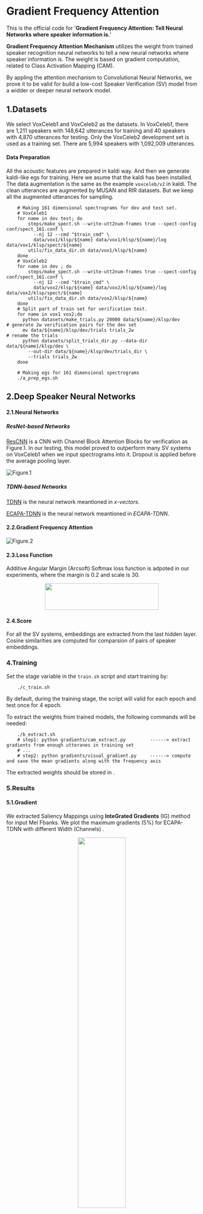 # Gradient Frequency Attention

This is the official code for '**Gradient Frequency Attention: Tell Neural Networks where speaker information is.**'

**Gradient Frequency Attention Mechanism** utilizes the weight from trained speaker recognition neural networks to tell a new neural networks where speaker information is. The weight is based on gradient computation, related to Class Activation Mapping (CAM).

By appling the attention mechanism to Convolutional Neural Networks, we prove it to be valid for build a low-cost Speaker Verification (SV) model from a widder or deeper neural network model. 


## 1.Datasets

We select VoxCeleb1 and VoxCeleb2 as the datasets. In VoxCeleb1, there are 1,211 speakers with 148,642 utterances
for training and 40 speakers with 4,870 utterances for testing. Only the VoxCeleb2 development set is used as a training set. There are 5,994 speakers with 1,092,009 utterances.

#### Data Preparation

All the acoustic features are prepared in kaldi way. And then we generate kaldi-like egs for training. Here we asume that the kaldi has been installed. The data augmentation is the same as the example `voxceleb/v2` in kaldi. The clean utterances are augmented by MUSAN and RIR datasets. But we keep all the augmented utterances for sampling.

```shell
    # Making 161 dimensional spectrograms for dev and test set.
    # VoxCeleb1
    for name in dev test; do
        steps/make_spect.sh --write-utt2num-frames true --spect-config conf/spect_161.conf \
          --nj 12 --cmd "$train_cmd" \
          data/vox1/klsp/${name} data/vox1/klsp/${name}/log data/vox1/klsp/spect/${name}
        utils/fix_data_dir.sh data/vox1/klsp/${name}
    done
    # VoxCeleb2
    for name in dev ; do
        steps/make_spect.sh --write-utt2num-frames true --spect-config conf/spect_161.conf \
          --nj 12 --cmd "$train_cmd" \
          data/vox2/klsp/${name} data/vox2/klsp/${name}/log data/vox2/klsp/spect/${name}
        utils/fix_data_dir.sh data/vox2/klsp/${name}
    done
    # Split part of train set for verification test.
    for name in vox1 vox2;do
      python datasets/make_trials.py 20000 data/${name}/klsp/dev                # generate 2w verification pairs for the dev set
      mv data/${name}/klsp/dev/trials trials_2w                                 # rename the trials
      python datasets/split_trials_dir.py --data-dir data/${name}/klsp/dev \
        --out-dir data/${name}/klsp/dev/trials_dir \
        --trials trials_2w
    done
    
    # Making egs for 161 dimensional spectrograms
    ./a_prep_egs.sh 

```


## 2.Deep Speaker Neural Networks

#### 2.1.Neural Networks

##### ResNet-based Networks

[ResCNN](models/ResNets.py) is a CNN with Channel Block Attention Blocks for verification as Figure.1. In our testing, this model proved to outperform many SV systems on VoxCeleb1
when we input spectrograms into it. Dropout is applied before  the average pooling layer.

![Figure.1](misc/rescnn_drawio.png "Gradient Frequency Attention Framework")

##### TDNN-based Networks


[TDNN](models/TDNNs.py) is the neural network meantioned in *x-vectors*.

[ECAPA-TDNN](models/ECAPA-TDNNs.py) is the neural network meantioned in *ECAPA-TDNN*.

#### 2.2.Gradient Frequency Attention

![Figure.2](misc/attention_drawio.png "Gradient Frequency Attention Framework")


#### 2.3.Loss Function

Additive Angular Margin (Arcsoft) Softmax loss function is adpoted in our experiments, where the margin is 0.2 and scale is 30.

<div align="center"> <img src="misc/aam_loss.png" width="300" height="70" /> </div>
<!-- ![Figure.3](misc/aam_loss.png "Additive Angular Margin Softmax loss") -->


#### 2.4.Score

For all the SV systems, embeddings are extracted from the last hidden layer. Cosine similarities are computed for comparsion of pairs of speaker embeddings.


### 4.Training

Set the stage variable in the `train.sh` script and start training by:

```shell
    ./c_train.sh
```
By default, during the training stage, the script will valid for each epoch and test once for 4 epoch.

To extract the weights from trained models, the following commands will be needed:

```shell
    ./b_extract.sh 
    # step1: python gradients/cam_extract.py         ------> extract gradients from enough utteranes in training set
    # ...
    # step2: python gradients/visual_gradient.py     ------> compute and save the mean gradients along with the frequency axis
```
The extracted weights should be stored in .


### 5.Results

#### 5.1.Gradient

We extracted Saliency Mappings using **InteGrated Gradients** (IG) method for input Mel Fbanks. We plot the maximum gradients (5%) for ECAPA-TDNN with different Width (Channels) .



<div align="center"> <img src="misc/integrad_sample.png" width="50%" /> </div>


#### 5.2.Saliency Mappings Comparison
We carried insertion and deletion experiments to compare the performance of Saliency Mapping Methods. We plot the insertion and deletion results as the following figure.

<div align="center">
<img src="misc/insert.png" width="35%" />
<img src="misc/delete.png" width="35%" />
</div>

Integrated Gradient (IG) and Expected IG is the most effective method in speaker verification for Saliency Mapping.

#### 5.3. Performance

##### Input Attention Refinement

Equal Error Rate and Minimum Detection Cost Function are reported here.

> **clean**: the training set is clean Voxceleb1 dev set. **aug**: the training set is the augmented VoxCeleb1 dev set. **mel**: the initial weight is linearly distributed and equal in the Mel scale. **vox2**: the training set is clean VoxCeleb2 dev set.

<table>
<thead>
  <tr>
    <th rowspan="2">Model</th>
    <th rowspan="2">Data <br>Augment</th>
    <th rowspan="2">Attention<br>Layer</th>
    <th rowspan="2">EER<br>(%)</th>
    <th colspan="2">Min-DCF</th>
  </tr>
  <tr>
    <th>p=0.01</th>
    <th>p=0.001</th>
  </tr>
</thead>
<tbody>
  <tr>
    <td colspan="6" rowspan="2">Trainset: VoxCeleb1 dev </td>
  </tr>
  <tr>
  </tr>
  <tr>
    <td rowspan="2">ResCNN-64</td>
    <td>-</td>
    <td>-</td>
    <td>3.27</td>
    <td>0.3078</td>
    <td>0.4189</td>
  </tr>
  <tr>
    <td>+</td>
    <td>-</td>
    <td>2.84</td>
    <td>0.2735</td>
    <td>0.4051</td>
  </tr>
  <tr>
    <td rowspan="5">ResCNN-32<br><br><br></td>
    <td>-</td>
    <td>-</td>
    <td>3.66</td>
    <td>0.3411</td>
    <td>0.4408</td>
  </tr>
  <tr>
    <td>-</td>
    <td>mel</td>
    <td>3.43</td>
    <td>0.3169</td>
    <td>0.3806</td>
  </tr>
  <tr>
    <td>-</td>
    <td>clean</td>
    <td>3.27</td>
    <td>0.3187</td>
    <td>0.3876</td>
  </tr>
  <tr>
    <td>-</td>
    <td>aug</td>
    <td>3.27</td>
    <td>0.3201</td>
    <td>0.3913</td>
  </tr>
  <tr>
    <td>-</td>
    <td>vox2</td>
    <td>3.26</td>
    <td>0.3032</td>
    <td>0.4597</td>
  </tr>
  <tr>
    <td rowspan="5">ResCNN-16</td>
    <td>-</td>
    <td>-</td>
    <td>4.21</td>
    <td>0.3781</td>
    <td>0.5214</td>
  </tr>
  <tr>
    <td>-</td>
    <td>mel</td>
    <td>4.23</td>
    <td>0.3831</td>
    <td>0.5475</td>
  </tr>
  <tr>
    <td>-</td>
    <td>clean</td>
    <td>4.11</td>
    <td>0.3652</td>
    <td>0.5319</td>
  </tr>
  <tr>
    <td>-</td>
    <td>aug</td>
    <td>4.27</td>
    <td>0.3505</td>
    <td>0.4622</td>
  </tr>
  <tr>
    <td>-</td>
    <td>vox2</td>
    <td>4.09</td>
    <td>0.3792</td>
    <td>0.4627</td>
  </tr>
  <tr>
    <td>TDNN</td>
    <td>-</td>
    <td>-</td>
    <td>4.77</td>
    <td>0.4639</td>
    <td>0.6023</td>
  </tr>
  <tr>
    <td rowspan="5">TDNN-s</td>
    <td>-</td>
    <td>-</td>
    <td>4.54</td>
    <td>0.4565</td>
    <td>0.6230</td>
  </tr>
  <tr>
    <td>-</td>
    <td>mel</td>
    <td>4.61</td>
    <td>0.4556</td>
    <td>0.5933</td>
  </tr>
  <tr>
    <td>-</td>
    <td>clean</td>
    <td>4.52</td>
    <td>0.4539</td>
    <td>0.6195</td>
  </tr>
  <tr>
    <td>-</td>
    <td>aug</td>
    <td>4.56</td>
    <td>0.4764</td>
    <td>0.5762</td>
  </tr>
  <tr>
    <td>-</td>
    <td>vox2</td>
    <td>4.42</td>
    <td>0.4986</td>
    <td>0.6446</td>
  </tr>
  <tr>
    <td colspan="6" rowspan="2">Trainset: VoxCeleb2 dev     </td>
  </tr>
  <tr>
  </tr>
  <tr>
    <td>ResCNN-64</td>
    <td>-</td>
    <td>-</td>
    <td>1.73</td>
    <td>0.1562</td>
    <td>0.2391</td>
  </tr>
</tbody>
</table>

### 6.Reference

- [Kaldi](https://github.com/kaldi-asr/kaldi)



